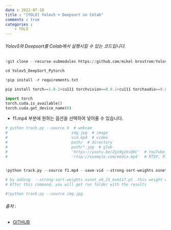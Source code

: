 ```yaml
---
date : 2022-07-18
title : "[YOLO] Yolov5 + Deepsort on Colab"
comments : true
categories : 
    - YOLO
---
```


###### Yolov5와 Deepsort를 Colab에서 실행시킬 수 있는 코드입니다.

```python
!git clone --recurse-submodules https://github.com/mikel-brostrom/Yolov5_DeepSort_Pytorch.git
```

```python
cd Yolov5_DeepSort_Pytorch
```

```python
!pip install -r requirements.txt
```

```python
pip install torch==1.8.1+cu111 torchvision==0.9.1+cu111 torchaudio==0.8.1 -f https://download.pytorch.org/whl/torch_stable.html
```

```python
import torch
torch.cuda.is_available() 
torch.cuda.get_device_name(0)
```

* f1.mp4 부분에 원하는 옵션을 선택하여 넣어줄 수  있습니다.
```python
# python track.py --source 0  # webcam
#                            img.jpg  # image
#                            vid.mp4  # video
#                            path/  # directory
#                            path/*.jpg  # glob
#                            'https://youtu.be/Zgi9g1ksQHc'  # YouTube
#                            'rtsp://example.com/media.mp4'  # RTSP, RTMP, HTTP stream
                        

!python track.py --source f1.mp4 --save-vid --strong-sort-weights osnet_x0_25_msmt17.pt

# by adding  --strong-sort-weights osnet_x0_25_msmt17.pt .this weight will get installed automatically in your current working directory.
# After this command, you will get run folder with the results

#!python track.py --source img.jpg
```

###### 출처 : 
* [GITHUB](https://github.com/AarohiSingla/Object-Tracking-Using-YOLOv5-and-DeepSORT)